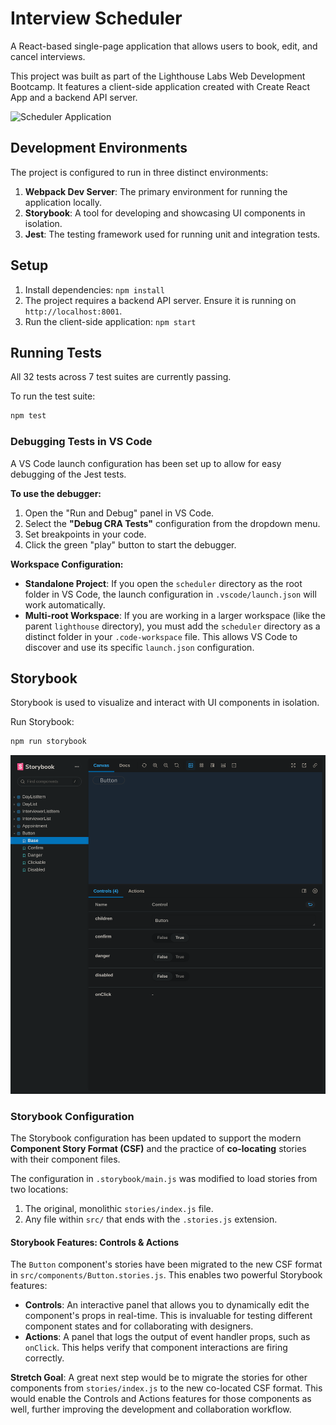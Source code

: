# Interview Scheduler

A React-based single-page application that allows users to book, edit, and cancel interviews.

This project was built as part of the Lighthouse Labs Web Development Bootcamp. It features a client-side application created with Create React App and a backend API server.

<!-- Placeholder for a screenshot of the main application UI -->
![Scheduler Application](./docs/scheduler-main.png)

## Development Environments

The project is configured to run in three distinct environments:

1.  **Webpack Dev Server**: The primary environment for running the application locally.
2.  **Storybook**: A tool for developing and showcasing UI components in isolation.
3.  **Jest**: The testing framework used for running unit and integration tests.

## Setup

1.  Install dependencies: `npm install`
2.  The project requires a backend API server. Ensure it is running on `http://localhost:8001`.
3.  Run the client-side application: `npm start`

## Running Tests

All 32 tests across 7 test suites are currently passing.

To run the test suite:
```bash
npm test
```

### Debugging Tests in VS Code

A VS Code launch configuration has been set up to allow for easy debugging of the Jest tests.

**To use the debugger:**

1.  Open the "Run and Debug" panel in VS Code.
2.  Select the **"Debug CRA Tests"** configuration from the dropdown menu.
3.  Set breakpoints in your code.
4.  Click the green "play" button to start the debugger.

**Workspace Configuration:**

*   **Standalone Project**: If you open the `scheduler` directory as the root folder in VS Code, the launch configuration in `.vscode/launch.json` will work automatically.
*   **Multi-root Workspace**: If you are working in a larger workspace (like the parent `lighthouse` directory), you must add the `scheduler` directory as a distinct folder in your `.code-workspace` file. This allows VS Code to discover and use its specific `launch.json` configuration.

## Storybook

Storybook is used to visualize and interact with UI components in isolation.

Run Storybook:
```bash
npm run storybook
```
![Storybook UI](./screenshots/storybook.png)

### Storybook Configuration

The Storybook configuration has been updated to support the modern **Component Story Format (CSF)** and the practice of **co-locating** stories with their component files.

The configuration in `.storybook/main.js` was modified to load stories from two locations:
1.  The original, monolithic `stories/index.js` file.
2.  Any file within `src/` that ends with the `.stories.js` extension.

#### Storybook Features: Controls & Actions

The `Button` component's stories have been migrated to the new CSF format in `src/components/Button.stories.js`. This enables two powerful Storybook features:

*   **Controls**: An interactive panel that allows you to dynamically edit the component's props in real-time. This is invaluable for testing different component states and for collaborating with designers.
*   **Actions**: A panel that logs the output of event handler props, such as `onClick`. This helps verify that component interactions are firing correctly.

**Stretch Goal**: A great next step would be to migrate the stories for other components from `stories/index.js` to the new co-located CSF format. This would enable the Controls and Actions features for those components as well, further improving the development and collaboration workflow.
